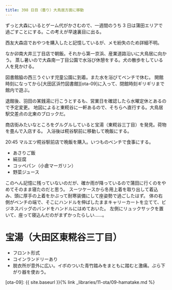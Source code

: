 ```yaml
---
title: 398 日目（曇り）大鳥居方面に移動
---
```


ずっと大森にいるとゲーム代がかさむので、一週間のうち 3 日は蒲田エリアで過ごすことにする。この考えが早速裏目に出る。

西友大森店でおやつを購入したと記憶しているが、メモ紛失のため詳細不明。

なか卯南大井三丁目店で朝飯。それから第一京浜、産業道路沿いに大鳥居に向かう。
蒸し暑いので大森南一丁目公園で水浴び休憩をする。犬の散歩をしている人を見かける。

図書館脇の西三うぐいす児童公園に到着。また水を浴びてベンチで休む。
開館時刻になってから[大田区浜竹図書館][ota-09]に入って、閉館時刻ギリギリまで館内で遊ぶ。

退館後、羽田の某銭湯に行こうとするも、営業日を確認したら水曜定休とあるので予定変更。
地図によると東糀谷に一軒あるので、そちらへ直行する。大鳥居駅交差点の北東のブロックだ。

商店街みたいなところをグルグルしていると宝湯（東糀谷三丁目）を発見。荷物を畳んで入店する。
入浴後は糀谷駅前に移動して晩飯にする。

20:45 マルエツ糀谷駅前店で晩飯を購入。いつものベンチで食事にする。
* あさりご飯
* 絹豆腐
* コッペパン（小倉マーガリン）
* 野菜ジュース

このへん記憶に残っていないのだが、確か雨が降っているので蒲田に行くのをやめてそのまま寝たのだと思う。
スーツケースから冬用上着を取り出して着込み、頭に厚手の上着をかぶって耐寒装備にして座姿勢で過ごしたはず。
体の右側がベンチの端で、そこにハンドルを伸ばしたままキャリーカートを立てて、ビジネスバッグのバンドをハンドルにはめておいた。
左側にリュックサックを置いて、座って寝込んだのがまずかったらしい……。

# 宝湯（大田区東糀谷三丁目）

* フロント形式
* コインランドリーあり
* 脱衣所が意外に広い。イボのついた青竹踏みをまともに踏むと激痛。ぶら下がり器を使おう。

[ota-09]: {{ site.baseurl }}{% link _libraries/11-ota/09-hamatake.md %}
